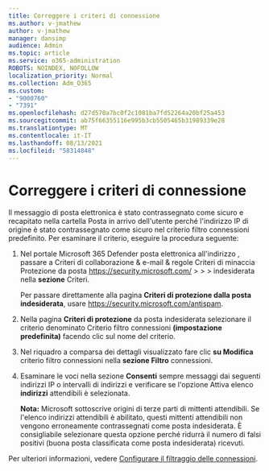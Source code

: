 ```yaml
---
title: Correggere i criteri di connessione
ms.author: v-jmathew
author: v-jmathew
manager: dansimp
audience: Admin
ms.topic: article
ms.service: o365-administration
ROBOTS: NOINDEX, NOFOLLOW
localization_priority: Normal
ms.collection: Adm_O365
ms.custom:
- "9000760"
- "7391"
ms.openlocfilehash: d27d570a7bc0f2c1081ba7fd52264a20bf25a453
ms.sourcegitcommit: ab75f66355116e995b3cb5505465b31989339e28
ms.translationtype: MT
ms.contentlocale: it-IT
ms.lasthandoff: 08/13/2021
ms.locfileid: "58314848"
---
```

# <a name="fix-connection-policy"></a>Correggere i criteri di connessione

Il messaggio di posta elettronica è stato contrassegnato come sicuro e recapitato nella cartella Posta in arrivo dell'utente perché l'indirizzo IP di origine è stato contrassegnato come sicuro nel criterio filtro connessioni predefinito. Per esaminare il criterio, eseguire la procedura seguente:

1. Nel portale Microsoft 365 Defender posta elettronica all'indirizzo , passare a Criteri di collaborazione & e-mail & regole Criteri di minaccia Protezione da posta <https://security.microsoft.com/>  \>  \>  \>  indesiderata nella **sezione** Criteri.

   Per passare direttamente alla pagina **Criteri di protezione dalla posta indesiderata**, usare <https://security.microsoft.com/antispam>.

2. Nella pagina **Criteri di protezione** da posta indesiderata selezionare il criterio denominato Criterio filtro connessioni **(impostazione predefinita)** facendo clic sul nome del criterio.

3. Nel riquadro a comparsa dei dettagli visualizzato fare clic **su Modifica** criterio filtro connessioni nella **sezione Filtro** connessioni.

4. Esaminare le voci nella sezione **Consenti** sempre messaggi dai seguenti indirizzi IP o intervalli di indirizzi e verificare se l'opzione Attiva elenco **indirizzi** attendibili è selezionata.

   **Nota:** Microsoft sottoscrive origini di terze parti di mittenti attendibili. Se l'elenco indirizzi attendibili è abilitato, questi mittenti attendibili non vengono erroneamente contrassegnati come posta indesiderata. È consigliabile selezionare questa opzione perché ridurrà il numero di falsi positivi (buona posta classificata come posta indesiderata) ricevuti.

Per ulteriori informazioni, vedere [Configurare il filtraggio delle connessioni](https://docs.microsoft.com/microsoft-365/security/office-365-security/configure-the-connection-filter-policy).
